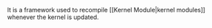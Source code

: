 It is a framework used to recompile [[Kernel Module|kernel modules]] whenever the kernel is updated.